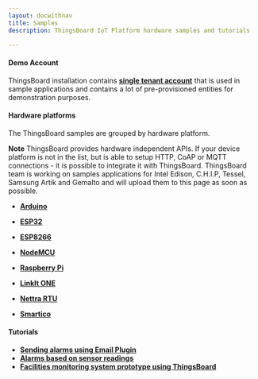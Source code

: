 ```yaml
---
layout: docwithnav
title: Samples
description: ThingsBoard IoT Platform hardware samples and tutorials

--- 
```


#### Demo Account

ThingsBoard installation contains **[single tenant account](/thingsboard-learning/docs/samples/demo-account/)** that is used in sample applications and contains a lot of pre-provisioned entities for demonstration purposes.

#### Hardware platforms

The ThingsBoard samples are grouped by hardware platform.

**Note** ThingsBoard provides hardware independent APIs.
If your device platform is not in the list, but is able to setup HTTP, CoAP or MQTT connections - it is possible to integrate it with ThingsBoard.
ThingsBoard team is working on samples applications for
Intel Edison, C.H.I.P, Tessel, Samsung Artik and Gemalto 
and will upload them to this page as soon as possible.  

 - [**Arduino**](/thingsboard-learning/docs/samples/arduino/)

 - [**ESP32**](/thingsboard-learning/docs/samples/esp32/)

 - [**ESP8266**](/thingsboard-learning/docs/samples/esp8266/)

 - [**NodeMCU**](/thingsboard-learning/docs/samples/nodemcu/)

 - [**Raspberry Pi**](/thingsboard-learning/docs/samples/raspberry/)

 - [**LinkIt ONE**](/thingsboard-learning/docs/samples/linkit-one/)

 - [**Nettra RTU**](/thingsboard-learning/docs/samples/nettrartu+/)

 - [**Smartico**](/thingsboard-learning/docs/samples/smartico/)

#### Tutorials

 - [**Sending alarms using Email Plugin**](/thingsboard-learning/docs/samples/alarms/mail/)
 - [**Alarms based on sensor readings**](/thingsboard-learning/docs/samples/alarms/basic-rules/)
 - [**Facilities monitoring system prototype using ThingsBoard**](/thingsboard-learning/docs/samples/monitoring/facilities-monitoring-poc/)
 
